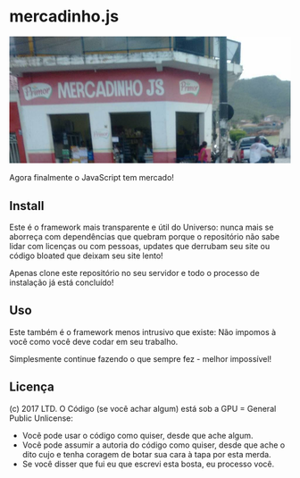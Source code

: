# mercadinho.js

![](logo.jpg)

Agora finalmente o JavaScript tem mercado!

## Install

Este é o framework mais transparente e útil do Universo: nunca mais se aborreça com dependências que quebram porque o repositório não sabe lidar com licenças ou com pessoas, updates que derrubam seu site ou código bloated que deixam seu site lento!

Apenas clone este repositório no seu servidor e todo o processo de instalação já está concluído!

## Uso

Este também é o framework menos intrusivo que existe: Não impomos à você como você deve codar em seu trabalho.

Simplesmente continue fazendo o que sempre fez - melhor impossível!

## Licença

(c) 2017 LTD. O Código (se você achar algum) está sob a GPU = General Public Unlicense:

* Você pode usar o código como quiser, desde que ache algum.
* Você pode assumir a autoria do código como quiser, desde que ache o dito cujo e tenha coragem de botar sua cara à tapa por esta merda.
* Se você disser que fui eu que escrevi esta bosta, eu processo você.
